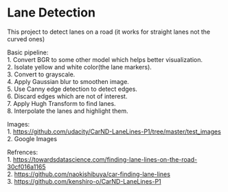 # Lane Detection<br>
This project to detect lanes on a road (it works for straight lanes not the curved ones)<br>

Basic pipeline:<br>
    1. Convert BGR to some other model which helps better visualization.<br>
    2. Isolate yellow and white color(the lane markers).<br>
    3. Convert to grayscale.<br>
    4. Apply Gaussian blur to smoothen image.<br>
    5. Use Canny edge detection to detect edges.<br>
    6. Discard edges which are not of interest.<br>
    7. Apply Hugh Transform to find lanes.<br>
    8. Interpolate the lanes and highlight them.<br>


Images:<br>
    1. https://github.com/udacity/CarND-LaneLines-P1/tree/master/test_images<br>
    2. Google Images<br>
    
Refrences:<br>
    1. https://towardsdatascience.com/finding-lane-lines-on-the-road-30cf016a1165<br>
    2. https://github.com/naokishibuya/car-finding-lane-lines<br>
    3. https://github.com/kenshiro-o/CarND-LaneLines-P1<br>

